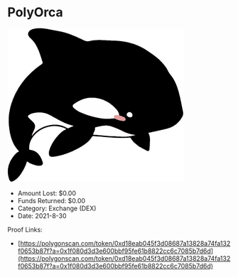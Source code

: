 # PolyOrca
![PolyOrca](/rektimages/PolyOrca.png)
- Amount Lost: $0.00
- Funds Returned: $0.00
- Category: Exchange (DEX)
- Date: 2021-8-30



Proof Links:
- [https://polygonscan.com/token/0xd18eab045f3d08687a13828a74fa132f0653b87f?a=0x1f080d3d3e600bbf95fe61b8822cc6c7085b7d6d](https://polygonscan.com/token/0xd18eab045f3d08687a13828a74fa132f0653b87f?a=0x1f080d3d3e600bbf95fe61b8822cc6c7085b7d6d)


